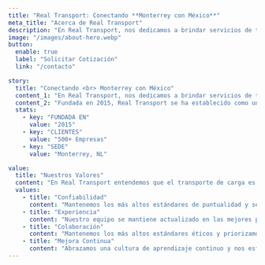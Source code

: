 ```yaml
---
title: "Real Transport: Conectando **Monterrey con México**"
meta_title: "Acerca de Real Transport"
description: "En Real Transport, nos dedicamos a brindar servicios de transporte confiables y eficientes en Monterrey y toda la República Mexicana."
image: "/images/about-hero.webp"
button:
  enable: true
  label: "Solicitar Cotización"
  link: "/contacto"

story:
  title: "Conectando <br> Monterrey con México"
  content_1: "En Real Transport, nos dedicamos a brindar servicios de transporte local y foráneo con la más alta calidad y confiabilidad. Nuestra misión es conectar tu negocio con todo México de manera segura y eficiente."
  content_2: "Fundada en 2015, Real Transport se ha establecido como una empresa líder en el sector del transporte en Monterrey. Nuestro equipo de conductores profesionales y personal especializado cuenta con amplia experiencia en el manejo de todo tipo de carga, desde entregas locales hasta transporte especializado con plataformas de 48 pies."
  stats:
    - key: "FUNDADA EN"
      value: "2015"
    - key: "CLIENTES"
      value: "500+ Empresas"
    - key: "SEDE"
      value: "Monterrey, NL"

value:
  title: "Nuestros Valores"
  content: "En Real Transport entendemos que el transporte de carga es un desafío multifacético que requiere un enfoque integral."
  values:
    - title: "Confiabilidad"
      content: "Mantenemos los más altos estándares de puntualidad y seguridad, priorizando la transparencia en nuestras operaciones."
    - title: "Experiencia"
      content: "Nuestro equipo se mantiene actualizado en las mejores prácticas del transporte, tecnologías de seguimiento y tendencias de la industria."
    - title: "Colaboración"
      content: "Mantenemos los más altos estándares éticos y priorizamos la transparencia en nuestras operaciones, fomentando la confianza con nuestros clientes."
    - title: "Mejora Continua"
      content: "Abrazamos una cultura de aprendizaje continuo y nos esforzamos por mejorar nuestros servicios constantemente, asegurando soluciones de transporte de vanguardia."
---
```


